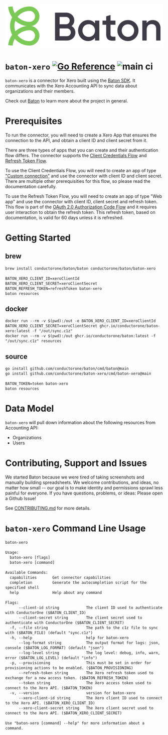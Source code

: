 ![Baton Logo](./docs/images/baton-logo.png)

# `baton-xero` [![Go Reference](https://pkg.go.dev/badge/github.com/conductorone/baton-xero.svg)](https://pkg.go.dev/github.com/conductorone/baton-xero) ![main ci](https://github.com/conductorone/baton-xero/actions/workflows/main.yaml/badge.svg)

`baton-xero` is a connector for Xero built using the [Baton SDK](https://github.com/conductorone/baton-sdk). It communicates with the Xero Accounting API to sync data about organizations and their members. 

Check out [Baton](https://github.com/conductorone/baton) to learn more about the project in general.

# Prerequisites

To run the connector, you will need to create a Xero App that ensures the connection to the API, and obtain a client ID and client secret from it.

There are three types of apps that you can create and their authentication flow differs. The connector supports the [Client Credentials Flow](https://developer.xero.com/documentation/guides/oauth2/client-credentials) and [Refresh Token Flow](https://developer.xero.com/documentation/guides/oauth2/auth-flow/#refreshing-access-and-refresh-tokens). 

To use the Client Credentials Flow, you will need to create an app of type ["Custom connection"](https://developer.xero.com/documentation/guides/oauth2/custom-connections) and use the connector with client ID and client secret. There are multiple other prerequisities for this flow, so please read the documentation carefully.

To use the Refresh Token Flow, you will need to create an app of type "Web app" and use the connector with client ID, client secret and refresh token. This flow is part of the [OAuth 2.0 Authorization Code Flow](https://developer.xero.com/documentation/guides/oauth2/auth-flow) and it requires user interaction to obtain the refresh token. This refresh token, based on documentation, is valid for 60 days unless it is refreshed. 

# Getting Started

## brew

```
brew install conductorone/baton/baton conductorone/baton/baton-xero

BATON_XERO_CLIENT_ID=xeroClientId BATON_XERO_CLIENT_SECRET=xeroClientSecret BATON_REFRESH_TOKEN=refreshToken baton-xero
baton resources
```

## docker

```
docker run --rm -v $(pwd):/out -e BATON_XERO_CLIENT_ID=xeroClientId BATON_XERO_CLIENT_SECRET=xeroClientSecret ghcr.io/conductorone/baton-xero:latest -f "/out/sync.c1z"
docker run --rm -v $(pwd):/out ghcr.io/conductorone/baton:latest -f "/out/sync.c1z" resources
```

## source

```
go install github.com/conductorone/baton/cmd/baton@main
go install github.com/conductorone/baton-xero/cmd/baton-xero@main

BATON_TOKEN=token baton-xero
baton resources
```

# Data Model

`baton-xero` will pull down information about the following resources from Accounting API:

- Organizations
- Users

# Contributing, Support and Issues

We started Baton because we were tired of taking screenshots and manually building spreadsheets. We welcome contributions, and ideas, no matter how small -- our goal is to make identity and permissions sprawl less painful for everyone. If you have questions, problems, or ideas: Please open a Github Issue!

See [CONTRIBUTING.md](https://github.com/ConductorOne/baton/blob/main/CONTRIBUTING.md) for more details.

# `baton-xero` Command Line Usage

```
baton-xero

Usage:
  baton-xero [flags]
  baton-xero [command]

Available Commands:
  capabilities       Get connector capabilities
  completion         Generate the autocompletion script for the specified shell
  help               Help about any command

Flags:
      --client-id string            The client ID used to authenticate with ConductorOne ($BATON_CLIENT_ID)
      --client-secret string        The client secret used to authenticate with ConductorOne ($BATON_CLIENT_SECRET)
  -f, --file string                 The path to the c1z file to sync with ($BATON_FILE) (default "sync.c1z")
  -h, --help                        help for baton-xero
      --log-format string           The output format for logs: json, console ($BATON_LOG_FORMAT) (default "json")
      --log-level string            The log level: debug, info, warn, error ($BATON_LOG_LEVEL) (default "info")
  -p, --provisioning                This must be set in order for provisioning actions to be enabled. ($BATON_PROVISIONING)
      --refresh-token string        The Xero refresh token used to exchange for a new access token. ($BATON_REFRESH_TOKEN)
      --token string                The Xero access token used to connect to the Xero API. ($BATON_TOKEN)
  -v, --version                     version for baton-xero
      --xero-client-id string       The Xero client ID used to connect to the Xero API. ($BATON_XERO_CLIENT_ID)
      --xero-client-secret string   The Xero client secret used to connect to the Xero API. ($BATON_XERO_CLIENT_SECRET)

Use "baton-xero [command] --help" for more information about a command.
```
